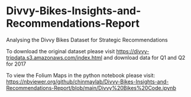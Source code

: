 # Divvy-Bikes-Insights-and-Recommendations-Report
Analysing the Divvy Bikes Dataset for Strategic Recommendations

To download the original dataset please visit https://divvy-tripdata.s3.amazonaws.com/index.html and download data for Q1 and Q2 for 2017

To view the Folium Maps in the python notebook please visit:
https://nbviewer.org/github/chinmaylab/Divvy-Bikes-Insights-and-Recommendations-Report/blob/main/Divvy%20Bikes%20Code.ipynb
